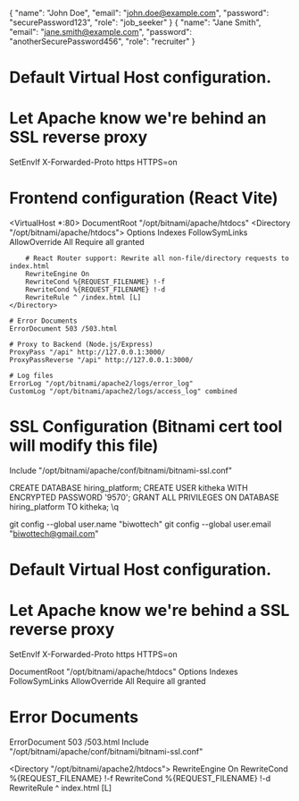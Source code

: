 {
"name": "John Doe",
"email": "john.doe@example.com",
"password": "securePassword123",
"role": "job_seeker"
}
{
"name": "Jane Smith",
"email": "jane.smith@example.com",
"password": "anotherSecurePassword456",
"role": "recruiter"
}


# Default Virtual Host configuration.

# Let Apache know we're behind an SSL reverse proxy
SetEnvIf X-Forwarded-Proto https HTTPS=on

# Frontend configuration (React Vite)
<VirtualHost *:80>
    DocumentRoot "/opt/bitnami/apache/htdocs"
    <Directory "/opt/bitnami/apache/htdocs">
        Options Indexes FollowSymLinks
        AllowOverride All
        Require all granted

        # React Router support: Rewrite all non-file/directory requests to index.html
        RewriteEngine On
        RewriteCond %{REQUEST_FILENAME} !-f
        RewriteCond %{REQUEST_FILENAME} !-d
        RewriteRule ^ /index.html [L]
    </Directory>

    # Error Documents
    ErrorDocument 503 /503.html

    # Proxy to Backend (Node.js/Express)
    ProxyPass "/api" http://127.0.0.1:3000/
    ProxyPassReverse "/api" http://127.0.0.1:3000/

    # Log files
    ErrorLog "/opt/bitnami/apache2/logs/error_log"
    CustomLog "/opt/bitnami/apache2/logs/access_log" combined
</VirtualHost>

# SSL Configuration (Bitnami cert tool will modify this file)
Include "/opt/bitnami/apache/conf/bitnami/bitnami-ssl.conf"





CREATE DATABASE hiring_platform;
CREATE USER kitheka WITH ENCRYPTED PASSWORD '9570';
GRANT ALL PRIVILEGES ON DATABASE hiring_platform TO kitheka;
\q

git config --global user.name "biwottech"
git config --global user.email "biwottech@gmail.com"



# Default Virtual Host configuration.

# Let Apache know we're behind a SSL reverse proxy
SetEnvIf X-Forwarded-Proto https HTTPS=on

<VirtualHost _default_:80>
  DocumentRoot "/opt/bitnami/apache/htdocs"
  <Directory "/opt/bitnami/apache/htdocs">
    Options Indexes FollowSymLinks
    AllowOverride All
    Require all granted
  </Directory>

  # Error Documents
  ErrorDocument 503 /503.html
</VirtualHost>
Include "/opt/bitnami/apache/conf/bitnami/bitnami-ssl.conf"


<Directory "/opt/bitnami/apache2/htdocs">
    RewriteEngine On
    RewriteCond %{REQUEST_FILENAME} !-f
    RewriteCond %{REQUEST_FILENAME} !-d
    RewriteRule ^ index.html [L]
</Directory>